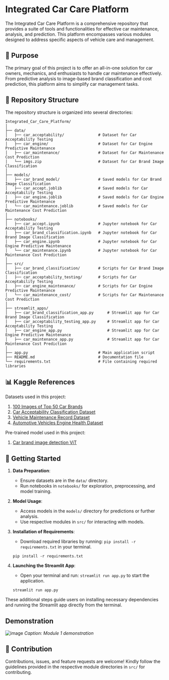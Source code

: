 # Integrated Car Care Platform

The Integrated Car Care Platform is a comprehensive repository that provides a suite of tools and functionalities for effective car maintenance, analysis, and prediction. This platform encompasses various modules designed to address specific aspects of vehicle care and management.

## 🚗 Purpose

The primary goal of this project is to offer an all-in-one solution for car owners, mechanics, and enthusiasts to handle car maintenance effectively. From predictive analysis to image-based brand classification and cost prediction, this platform aims to simplify car management tasks.

## 📂 Repository Structure

The repository structure is organized into several directories:

```
Integrated_Car_Care_Platform/
│
├── data/
│   ├── car_acceptability/               # Dataset for Car Acceptability Testing
│   ├── car_engine/                      # Dataset for Car Engine Predictive Maintenance
│   ├── car_maintenance/                 # Dataset for Car Maintenance Cost Prediction
│   └── imgs.zip                         # Dataset for Car Brand Image Classification   
│
├── models/
│   ├── car_brand_model/                 # Saved models for Car Brand Image Classification
│   ├── car_accept.joblib                # Saved models for Car Acceptability Testing
│   ├── car_engine.joblib                # Saved models for Car Engine Predictive Maintenance
│   └── car_maintenance.joblib           # Saved models for Car Maintenance Cost Prediction
│
├── notebooks/                       
│   ├── car_accept.ipynb                 # Jupyter notebook for Car Acceptability Testing
│   ├── car_brand_classification.ipynb   # Jupyter notebook for Car Brand Image Classification
│   ├── car_engine.ipynb                 # Jupyter notebook for Car Engine Predictive Maintenance
│   └── car_maintenance.ipynb            # Jupyter notebook for Car Maintenance Cost Prediction
│
├── src/
│   ├── car_brand_classification/        # Scripts for Car Brand Image Classification
│   ├── car_acceptability_testing/       # Scripts for Car Acceptability Testing
│   ├── car_engine_maintenance/          # Scripts for Car Engine Predictive Maintenance
│   └── car_maintenance_cost/            # Scripts for Car Maintenance Cost Prediction
│
├── streamlit_apps/
│   ├── car_brand_classification_app.py      # Streamlit app for Car Brand Image Classification
│   ├── car_acceptability_testing_app.py     # Streamlit app for Car Acceptability Testing
│   ├── car_engine_app.py                    # Streamlit app for Car Engine Predictive Maintenance
│   ├── car_maintenance_app.py               # Streamlit app for Car Maintenance Cost Prediction
│
├── app.py                               # Main application script
├── README.md                            # Documentation file
└── requirements.txt                     # File containing required libraries

```

## 📊 Kaggle References

Datasets used in this project:
1. [100 Images of Top 50 Car Brands](https://www.kaggle.com/datasets/yamaerenay/100-images-of-top-50-car-brands)
2. [Car Acceptability Classification Dataset](https://www.kaggle.com/datasets/subhajeetdas/car-acceptability-classification-dataset)
3. [Vehicle Maintenance Record Dataset](https://www.kaggle.com/datasets/navins7/vehicle-maintenance-record)
4. [Automotive Vehicles Engine Health Dataset](https://www.kaggle.com/datasets/parvmodi/automotive-vehicles-engine-health-dataset)

Pre-trained model used in this project:
1. [Car brand image detection ViT](https://www.kaggle.com/code/dima806/car-brand-image-detection-vit)


## 🚀 Getting Started

1. **Data Preparation**:
    - Ensure datasets are in the `data/` directory.
    - Run notebooks in `notebooks/` for exploration, preprocessing, and model training.

2. **Model Usage**:
    - Access models in the `models/` directory for predictions or further analysis.
    - Use respective modules in `src/` for interacting with models.
    
3. **Installation of Requirements**:
    - Download required libraries by running: `pip install -r requirements.txt` in your terminal.
    ```
    pip install -r requirements.txt
    ```

4. **Launching the Streamlit App**:
    - Open your terminal and run: `streamlit run app.py` to start the application.
    ```
    streamlit run app.py
    ```

These additional steps guide users on installing necessary dependencies and running the Streamlit app directly from the terminal.


## Demonstration
![image](https://github.com/Phatd299/Car-Care-Hub/assets/110618138/215a84b6-c57d-4afb-b186-e0e1008e4bc9)
*Caption: Module 1 demonstration*


## 🤝 Contribution

Contributions, issues, and feature requests are welcome! Kindly follow the guidelines provided in the respective module directories in `src/` for contributing.
